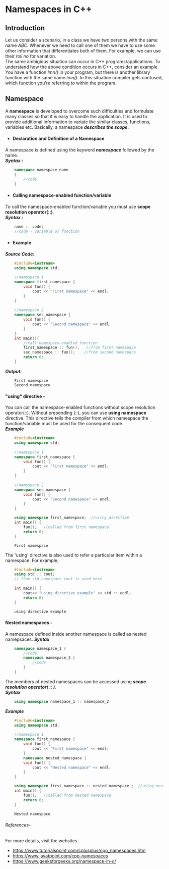 # Namespaces in C++  
## Introduction  
Let us consider a scenario, in a class we have two persons with the same name *ABC*. Whenever we need to call one of them we have to use some other information that differentiates both of them. For example, we can use their *roll no* for variation.  
The same ambigious situation can occur in C++ programs/applications. To understand how the above condition occurs in C++, consider an example. You have a function *lmn()* in your program, but there is another library function with the same name *lmn()*. In this situation compiler gets confused, which function you're referring to within the program.    
## Namespace  
A **namespace** is developed to overcome such difficulties and formulate many classes so that it is easy to handle the application. It is used to provide additional information to variate the similar classes, functions, variables etc. Basically, a namespace ***describes the scope***.  
- #### Declaration and Definition of a Namespace  
A namespace is defined using the keyword ***namespace*** followed by the name.  
***Syntax :***
~~~CPP
	namespace namespace_name
	{
		//code
	}
~~~
- #### Calling namespace-enabled function/variable  
To call the namespace-enabled function/variable you must use **scope resolution operator(::)**.  
***Syntax :***
~~~CPP
	name :: code;
	//code - variable or function
~~~  
- #### Example  
***Source Code:***
~~~CPP
	#include<iostream>
	using namespace std;
	
	//namespace 1
	namespace first_namespace {
		void fun() {
			cout << "First namespace" << endl;
		}
	}
	
	//namespace 2
	namespace sec_namespace {
		void fun() {
			cout << "Second namespace" << endl;
		}
	}
	int main(){
		//call namespace-enabled function
		first_namespace :: fun();   //from first namespace
		sec_namespace :: fun();    //from second namespace
		return 0;
	}
~~~
***Output:***
~~~output
	First namespace
	Second namespace
~~~  
#### "using" directive -  
You can call the namespace-enabled functions without scope resolution operator(::). Without prepending (::), you can use **using namespace** directive. This directive tells the compiler from which namespace the function/variable must be used for the consequent code.  
***Example***
~~~CPP
	#include<iostream>
	using namespace std;
	
	//namespace 1
	namespace first_namespace {
		void fun() {
			cout << "First namespace" << endl;
		}
	}
	
	//namespace 2
	namespace sec_namespace {
		void fun() {
			cout << "Second namespace" << endl;
		}
	}

	using namespace first_namespace;  //using directive
	int main() {
		fun();   //called from first namespace
		return 0;
	}
~~~	 
~~~output
	First namespace
~~~  
The 'using' directive is also used to refer a particular item within a namespace. For example,
~~~CPP
	#include<iostream>
	using std :: cout; 
	// from std namespace cout is used here 
	
	int main() {
		cout<< "using directive example" << std :: endl;
		return 0;
	}
~~~
~~~output
	using directive example
~~~  
#### Nested namespaces -  
A namespace defined inside another namespace is called as nested namepsaces. 
***Syntax***
~~~CPP
	namespace namespace_1 {
		//code
		namespace namespace_2 {
			//code
		}
	}
~~~  
The members of nested namespaces can be accessed using ***scope resolution operator( :: )***.  
***Syntax***
~~~CPP
	using namespace namespace_1 :: namespace_2
~~~
***Example***
~~~CPP
	#include<iostream>
	using namespace std;
	
	//namespace 1
	namespace first_namespace {
		void fun() {
			cout << "First namespace" << endl;
		}
		namespace nested_namespace {
		void fun() {
			cout << "Nested namespace" << endl;
		}
	}

	using namespace first_namespace :: nested_namespace ;  //using nested namespace
	int main() {
		fun();   //called from nested namespace
		return 0;
	}
~~~	
~~~output
	Nested namespace
~~~  
###### References-
For more details, visit the websites-
- https://www.tutorialspoint.com/cplusplus/cpp_namespaces.htm
- https://www.javatpoint.com/cpp-namespaces
- https://www.geeksforgeeks.org/namespace-in-c/
